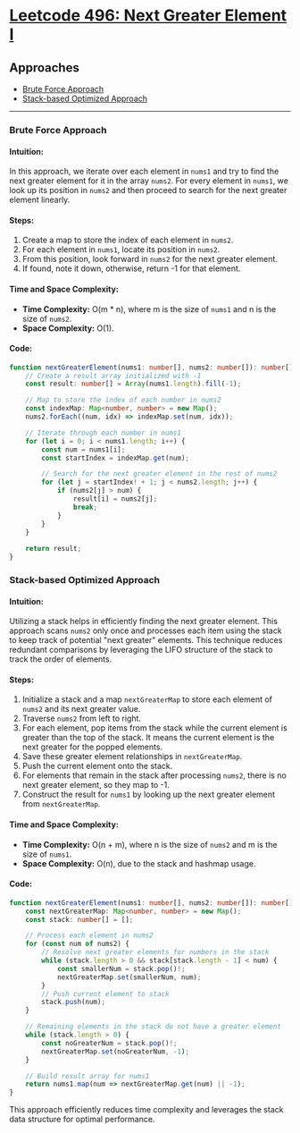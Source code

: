 # [Leetcode 496: Next Greater Element I](https://leetcode.com/problems/next-greater-element-i/)

## Approaches
- [Brute Force Approach](#brute-force-approach)
- [Stack-based Optimized Approach](#stack-based-optimized-approach)

---

### Brute Force Approach

#### Intuition:
In this approach, we iterate over each element in `nums1` and try to find the next greater element for it in the array `nums2`. For every element in `nums1`, we look up its position in `nums2` and then proceed to search for the next greater element linearly.

#### Steps:
1. Create a map to store the index of each element in `nums2`.
2. For each element in `nums1`, locate its position in `nums2`.
3. From this position, look forward in `nums2` for the next greater element.
4. If found, note it down, otherwise, return -1 for that element.

#### Time and Space Complexity:
- **Time Complexity:** O(m * n), where m is the size of `nums1` and n is the size of `nums2`.
- **Space Complexity:** O(1).

#### Code:
```typescript
function nextGreaterElement(nums1: number[], nums2: number[]): number[] {
    // Create a result array initialized with -1
    const result: number[] = Array(nums1.length).fill(-1);

    // Map to store the index of each number in nums2
    const indexMap: Map<number, number> = new Map();
    nums2.forEach((num, idx) => indexMap.set(num, idx));

    // Iterate through each number in nums1
    for (let i = 0; i < nums1.length; i++) {
        const num = nums1[i];
        const startIndex = indexMap.get(num);

        // Search for the next greater element in the rest of nums2
        for (let j = startIndex! + 1; j < nums2.length; j++) {
            if (nums2[j] > num) {
                result[i] = nums2[j];
                break;
            }
        }
    }
    
    return result;
}
```

### Stack-based Optimized Approach

#### Intuition:
Utilizing a stack helps in efficiently finding the next greater element. This approach scans `nums2` only once and processes each item using the stack to keep track of potential "next greater" elements. This technique reduces redundant comparisons by leveraging the LIFO structure of the stack to track the order of elements.

#### Steps:
1. Initialize a stack and a map `nextGreaterMap` to store each element of `nums2` and its next greater value.
2. Traverse `nums2` from left to right.
3. For each element, pop items from the stack while the current element is greater than the top of the stack. It means the current element is the next greater for the popped elements.
4. Save these greater element relationships in `nextGreaterMap`.
5. Push the current element onto the stack.
6. For elements that remain in the stack after processing `nums2`, there is no next greater element, so they map to -1.
7. Construct the result for `nums1` by looking up the next greater element from `nextGreaterMap`.

#### Time and Space Complexity:
- **Time Complexity:** O(n + m), where n is the size of `nums2` and m is the size of `nums1`.
- **Space Complexity:** O(n), due to the stack and hashmap usage.

#### Code:
```typescript
function nextGreaterElement(nums1: number[], nums2: number[]): number[] {
    const nextGreaterMap: Map<number, number> = new Map();
    const stack: number[] = [];

    // Process each element in nums2
    for (const num of nums2) {
        // Resolve next greater elements for numbers in the stack
        while (stack.length > 0 && stack[stack.length - 1] < num) {
            const smallerNum = stack.pop()!;
            nextGreaterMap.set(smallerNum, num);
        }
        // Push current element to stack
        stack.push(num);
    }

    // Remaining elements in the stack do not have a greater element
    while (stack.length > 0) {
        const noGreaterNum = stack.pop()!;
        nextGreaterMap.set(noGreaterNum, -1);
    }

    // Build result array for nums1
    return nums1.map(num => nextGreaterMap.get(num) || -1);
}
```

This approach efficiently reduces time complexity and leverages the stack data structure for optimal performance.

